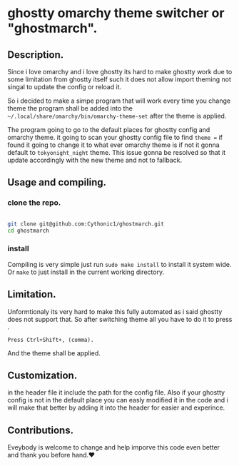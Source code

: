 # ghostty omarchy theme switcher or "ghostmarch".

## Description.
Since i love omarchy and i love ghostty its hard to make ghostty work due to some limitation from ghostty itself
such it does not allow import theming not singal to update the config or reload it. 

So i decided to make a simpe program that will work every time you change theme the program shall be added into the 
`~/.local/share/omarchy/bin/omarchy-theme-set` after the theme is applied.

The program going to go to the default places for ghostty config and omarchy theme. it going to scan 
your ghostty config file to find `theme =` if found it going to change it to what ever omarchy theme is
if not it gonna default to `tokyonight_night` theme. This issue gonna be resolved so that it update 
accordingly with the new theme and not to fallback.


## Usage and compiling.
### clone the repo.


```bash

git clone git@github.com:Cythonic1/ghostmarch.git
cd ghostmarch
```

### install
Compiling is very simple just run `sudo make install` to install it system wide. Or `make` to just install
in the current working directory.



## Limitation. 
Unformtionaly its very hard to make this fully automated as i said ghostty does not support that. So after switching theme
all you have to do it to press .

`Press Ctrl+Shift+, (comma).`    

And the theme shall be applied.

## Customization.
in the header file it include the path for the config file. Also if your ghostty config is not in the default place you can 
easly modified it in the code and i will make that better by adding it into the header for easier and experince.

## Contributions. 
Eveybody is welcome to change and help imporve this code even better and thank you before hand.♥️

